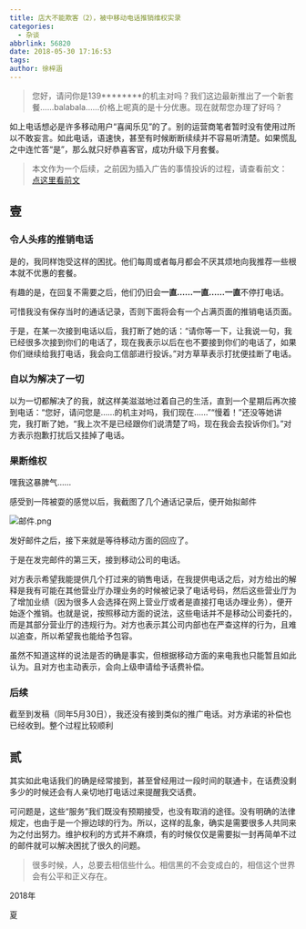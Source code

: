 ```yaml
---
title: 店大不能欺客（2），被中移动电话推销维权实录
categories:
  - 杂谈
abbrlink: 56820
date: 2018-05-30 17:16:53
tags:
author: 徐梓涵
---
```


> 您好，请问你是139********的机主对吗？我们这边最新推出了一个新套餐……balabala……价格上呢真的是十分优惠。现在就帮您办理了好吗？

如上电话想必是许多移动用户“喜闻乐见”的了。别的运营商笔者暂时没有使用过所以不敢妄言。如此电话，语速快，甚至有时候断断续续并不容易听清楚。如果慌乱之中连忙答“是”，那么就只好恭喜客官，成功升级下月套餐。

> 本文作为一个后续，之前因为插入广告的事情投诉的过程，请查看前文：
> [点这里看前文](http://www.mrxzh.com/diandabunengqikebeizhongyidongjiechicharuguanggaoweiquanshilu/)

<!-- more -->

## 壹

### 令人头疼的推销电话

是的，我同样饱受这样的困扰。他们每周或者每月都会不厌其烦地向我推荐一些根本就不优惠的套餐。

有趣的是，在回复不需要之后，他们仍旧会**一直……一直……一直**不停打电话。

可惜我没有保存当时的通话记录，否则下面将会有一个占满页面的推销电话页面。

于是，在某一次接到电话以后，我打断了她的话：“请你等一下，让我说一句，我已经很多次接到你们的电话了，现在我表示以后在也不要接到你们的电话了，如果你们继续给我打电话，我会向工信部进行投诉。”对方草草表示打扰便挂断了电话。

### 自以为解决了一切

以为一切都解决了的我，就这样美滋滋地过着自己的生活，直到一个星期后再次接到电话：“您好，请问您是……的机主对吗，我们现在……”“慢着！”还没等她讲完，我打断了她，“我上次不是已经跟你们说清楚了吗，现在我会去投诉你们。”对方表示抱歉打扰后又挂掉了电话。

### 果断维权

嘿我这暴脾气……

感受到一阵被耍的感觉以后，我截图了几个通话记录后，便开始拟邮件

![邮件.png](https://i.loli.net/2018/05/30/5b0e6b45b115a.png)

发好邮件之后，接下来就是等待移动方面的回应了。

于是在发完邮件的第三天，接到移动公司的电话。

对方表示希望我能提供几个打过来的销售电话，在我提供电话之后，对方给出的解释是我有可能在其他营业厅办理业务的时候被记录了电话号码，然后这些营业厅为了增加业绩（因为很多人会选择在网上营业厅或者是直接打电话办理业务），便开始逐个推销。也就是说，按照移动方面的说法，这些电话并不是移动公司委托的，而是其部分营业厅的违规行为。对方也表示其公司内部也在严查这样的行为，且难以追查，所以希望我也能给予包容。

虽然不知道这样的说法是否的确是事实，但根据移动方面的来电我也只能暂且如此认为。且对方也主动表示，会向上级申请给予话费补偿。

### 后续

截至到发稿（同年5月30日），我还没有接到类似的推广电话。对方承诺的补偿也已经收到。整个过程比较顺利

## 贰

其实如此电话我们的确是经常接到，甚至曾经用过一段时间的联通卡，在话费没剩多少的时候还会有人亲切地打电话过来提醒我交话费。

可问题是，这些“服务”我们既没有预期接受，也没有取消的途径。没有明确的法律规定，也由于是一个擦边球的行为。所以，这样的乱象，确实是需要很多人共同来为之付出努力。维护权利的方式并不麻烦，有的时候仅仅是需要拟一封再简单不过的邮件就可以解决困扰了很久的问题。

>很多时候，人，总要去相信些什么。相信黑的不会变成白的，相信这个世界会有公平和正义存在。

2018年

夏